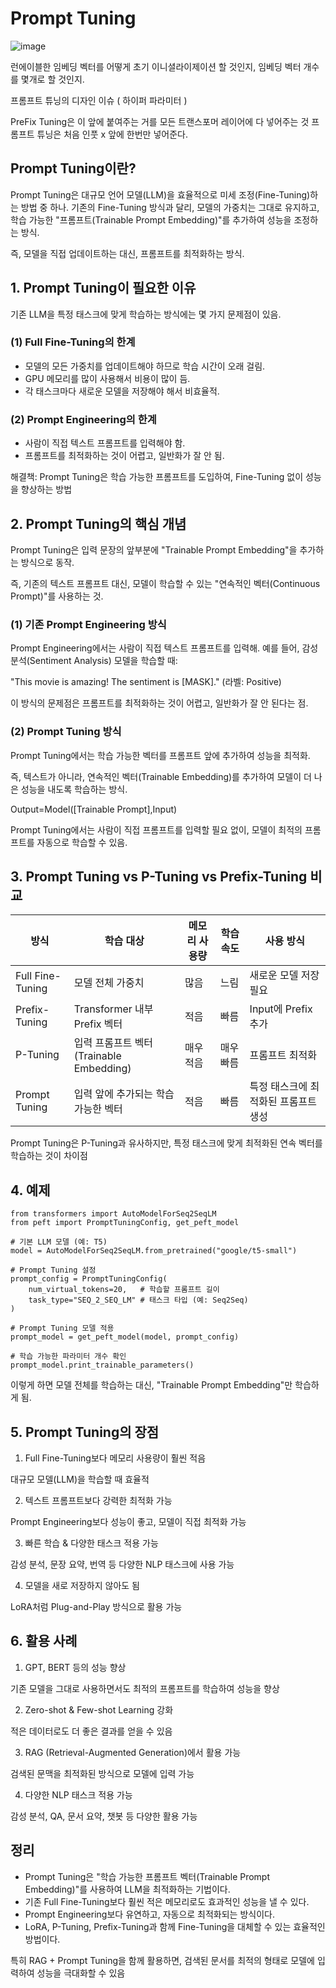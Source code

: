 # Prompt Tuning

![image](https://github.com/user-attachments/assets/434e27ed-1351-4b97-8593-8a1ba59eddb5)

런에이블한 임베딩 벡터를 어떻게 초기 이니셜라이제이션 할 것인지, 임베딩 벡터 개수를 몇개로 할 것인지.

프롬프트 튜닝의 디자인 이슈 ( 하이퍼 파라미터 )

PreFix Tuning은 이 앞에 붙여주는 거를 모든 트랜스포머 레이어에 다 넣어주는 것 프롬프트 튜닝은 처음 인풋 x 앞에 한번만 넣어준다. 

## Prompt Tuning이란?

Prompt Tuning은 대규모 언어 모델(LLM)을 효율적으로 미세 조정(Fine-Tuning)하는 방법 중 하나.
기존의 Fine-Tuning 방식과 달리, 모델의 가중치는 그대로 유지하고, 학습 가능한 "프롬프트(Trainable Prompt Embedding)"를 추가하여 성능을 조정하는 방식.

즉, 모델을 직접 업데이트하는 대신, 프롬프트를 최적화하는 방식.

## 1. Prompt Tuning이 필요한 이유

기존 LLM을 특정 태스크에 맞게 학습하는 방식에는 몇 가지 문제점이 있음.

### (1) Full Fine-Tuning의 한계
- 모델의 모든 가중치를 업데이트해야 하므로 학습 시간이 오래 걸림.
- GPU 메모리를 많이 사용해서 비용이 많이 듬.
- 각 태스크마다 새로운 모델을 저장해야 해서 비효율적.
### (2) Prompt Engineering의 한계
- 사람이 직접 텍스트 프롬프트를 입력해야 함.
- 프롬프트를 최적화하는 것이 어렵고, 일반화가 잘 안 됨.

해결책: Prompt Tuning은 학습 가능한 프롬프트를 도입하여, Fine-Tuning 없이 성능을 향상하는 방법

## 2. Prompt Tuning의 핵심 개념
Prompt Tuning은 입력 문장의 앞부분에 "Trainable Prompt Embedding"을 추가하는 방식으로 동작.

즉, 기존의 텍스트 프롬프트 대신, 모델이 학습할 수 있는 "연속적인 벡터(Continuous Prompt)"를 사용하는 것.

### (1) 기존 Prompt Engineering 방식
Prompt Engineering에서는 사람이 직접 텍스트 프롬프트를 입력해.
예를 들어, 감성 분석(Sentiment Analysis) 모델을 학습할 때:

"This movie is amazing! The sentiment is [MASK]."
(라벨: Positive)


이 방식의 문제점은 프롬프트를 최적화하는 것이 어렵고, 일반화가 잘 안 된다는 점.

### (2) Prompt Tuning 방식

Prompt Tuning에서는 학습 가능한 벡터를 프롬프트 앞에 추가하여 성능을 최적화.

즉, 텍스트가 아니라, 연속적인 벡터(Trainable Embedding)를 추가하여 모델이 더 나은 성능을 내도록 학습하는 방식.

Output=Model([Trainable Prompt],Input)

Prompt Tuning에서는 사람이 직접 프롬프트를 입력할 필요 없이, 모델이 최적의 프롬프트를 자동으로 학습할 수 있음.

## 3. Prompt Tuning vs P-Tuning vs Prefix-Tuning 비교

|방식|학습 대상|메모리 사용량|학습 속도|사용 방식|
|------|---|---|---|---|
|Full Fine-Tuning|모델 전체 가중치|많음|느림|새로운 모델 저장 필요|
|Prefix-Tuning|Transformer 내부 Prefix 벡터|적음|빠름|Input에 Prefix 추가|
|P-Tuning|입력 프롬프트 벡터(Trainable Embedding)|매우 적음|매우 빠름|프롬프트 최적화|
|Prompt Tuning|입력 앞에 추가되는 학습 가능한 벡터|적음|빠름|특정 태스크에 최적화된 프롬프트 생성|

Prompt Tuning은 P-Tuning과 유사하지만, 특정 태스크에 맞게 최적화된 연속 벡터를 학습하는 것이 차이점

## 4. 예제

```
from transformers import AutoModelForSeq2SeqLM
from peft import PromptTuningConfig, get_peft_model

# 기본 LLM 모델 (예: T5)
model = AutoModelForSeq2SeqLM.from_pretrained("google/t5-small")

# Prompt Tuning 설정
prompt_config = PromptTuningConfig(
    num_virtual_tokens=20,   # 학습할 프롬프트 길이
    task_type="SEQ_2_SEQ_LM" # 태스크 타입 (예: Seq2Seq)
)

# Prompt Tuning 모델 적용
prompt_model = get_peft_model(model, prompt_config)

# 학습 가능한 파라미터 개수 확인
prompt_model.print_trainable_parameters()

```

이렇게 하면 모델 전체를 학습하는 대신, "Trainable Prompt Embedding"만 학습하게 됨.

## 5. Prompt Tuning의 장점

1. Full Fine-Tuning보다 메모리 사용량이 훨씬 적음

대규모 모델(LLM)을 학습할 때 효율적

2. 텍스트 프롬프트보다 강력한 최적화 가능

Prompt Engineering보다 성능이 좋고, 모델이 직접 최적화 가능

3. 빠른 학습 & 다양한 태스크 적용 가능

감성 분석, 문장 요약, 번역 등 다양한 NLP 태스크에 사용 가능

4. 모델을 새로 저장하지 않아도 됨

LoRA처럼 Plug-and-Play 방식으로 활용 가능

##  6. 활용 사례

1) GPT, BERT 등의 성능 향상

기존 모델을 그대로 사용하면서도 최적의 프롬프트를 학습하여 성능을 향상

2) Zero-shot & Few-shot Learning 강화

적은 데이터로도 더 좋은 결과를 얻을 수 있음

3) RAG (Retrieval-Augmented Generation)에서 활용 가능

검색된 문맥을 최적화된 방식으로 모델에 입력 가능

4) 다양한 NLP 태스크 적용 가능

감성 분석, QA, 문서 요약, 챗봇 등 다양한 활용 가능

## 정리

- Prompt Tuning은 "학습 가능한 프롬프트 벡터(Trainable Prompt Embedding)"를 사용하여 LLM을 최적화하는 기법이다.
- 기존 Full Fine-Tuning보다 훨씬 적은 메모리로도 효과적인 성능을 낼 수 있다.
- Prompt Engineering보다 유연하고, 자동으로 최적화되는 방식이다.
- LoRA, P-Tuning, Prefix-Tuning과 함께 Fine-Tuning을 대체할 수 있는 효율적인 방법이다.

특히 RAG + Prompt Tuning을 함께 활용하면, 검색된 문서를 최적의 형태로 모델에 입력하여 성능을 극대화할 수 있음
